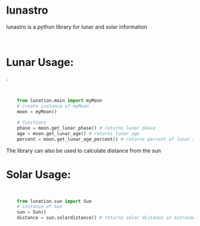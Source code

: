 # lunastro
lunastro is a python library for lunar and solar information

<br>
<h1>Lunar Usage:</h1>:
<br>

```python

    
    from lunation.main import myMoon
    # create instance of myMoon
    moon = myMoon()
    
    # functions
    phase = moon.get_lunar_phase() # returns lunar phase
    age = moon.get_lunar_age() # returns lunar age
    percent = moon.get_lunar_age_percent() # returns percent of lunar age
```
The library can also be used to calculate distance from the sun
<br>
<h1> Solar Usage: </h1>

```python

    
    from lunation.sun import Sun
    # instance of Sun
    sun = Sun()
    distance = sun.solardistance() # returns solar distance in astronomical units
```
